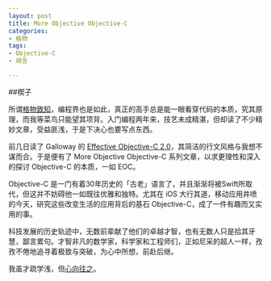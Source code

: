 ```yaml
--- 
layout: post
title: More Objective Objective-C
categories:
- 格物
tags:
- Objective-C
- 胡言

---
```

##楔子

所谓[格物致知][1]，编程界也是如此，真正的高手总是能一眼看穿代码的本质，究其原理，而我等菜鸟只能望其项背。入门编程两年来，技艺未成精湛，但却读了不少精妙文章，受益匪浅，于是下决心也要写点东西。   

前几日读了 Galloway 的 [Effective Objective-C 2.0][2]，其简洁的行文风格与我想不谋而合。于是便有了 More Objective Objective-C 系列文章，以求更理性和深入的探讨 Objective-C 的本质，一如 EOC。

Objective-C 是一门有着30年历史的「古老」语言了，并且渐渐将被Swift所取代，但这并不妨碍他一如既往优雅和独特。尤其在 iOS 大行其道，移动应用井喷的今天，研究这些改变生活的应用背后的基石 Objective-C，成了一件有趣而又实用的事。

科技发展的历史轨迹中，无数前辈献了他们的卓越才智，也有无数人只是拾其牙慧，鄙言累句。才智非凡的数学家，科学家和工程师们，正如尼采的超人一样，孜孜不倦地追寻着极致与突破，为心中所想，前赴后继。

我虽才疏学浅，但[心向往之][3]。


[1]:http://zh.wikipedia.org/wiki/格物致知
[2]:http://www.amazon.cn/图书/dp/B00IDSGY06
[3]:http://baike.baidu.com/view/93580.htm